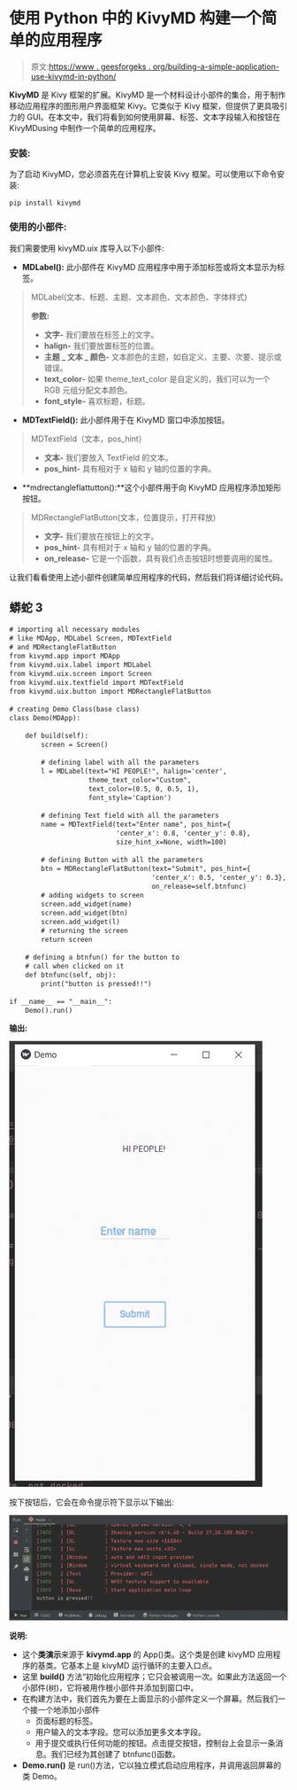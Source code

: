 # 使用 Python 中的 KivyMD 构建一个简单的应用程序

> 原文:[https://www . geesforgeks . org/building-a-simple-application-use-kivymd-in-python/](https://www.geeksforgeeks.org/building-a-simple-application-using-kivymd-in-python/)

**KivyMD** 是 Kivy 框架的扩展。KivyMD 是一个材料设计小部件的集合，用于制作移动应用程序的图形用户界面框架 Kivy。它类似于 Kivy 框架，但提供了更具吸引力的 GUI。在本文中，我们将看到如何使用屏幕、标签、文本字段输入和按钮在 KivyMDusing 中制作一个简单的应用程序。

### **安装:**

为了启动 KivyMD，您必须首先在计算机上安装 Kivy 框架。可以使用以下命令安装:

```
pip install kivymd
```

### 使用的小部件:

我们需要使用 kivyMD.uix 库导入以下小部件:

*   **MDLabel():** 此小部件在 KivyMD 应用程序中用于添加标签或将文本显示为标签。

> MDLabel(文本、标题、主题、文本颜色、文本颜色、字体样式)
> 
> **参数:**
> 
> *   **文字-** 我们要放在标签上的文字。
> *   **halign-** 我们要放置标签的位置。
> *   **主题 _ 文本 _ 颜色-** 文本颜色的主题，如自定义、主要、次要、提示或错误。
> *   **text_color-** 如果 theme_text_color 是自定义的，我们可以为一个 RGB 元组分配文本颜色。
> *   **font_style-** 喜欢标题，标题。

*   **MDTextField():** 此小部件用于在 KivyMD 窗口中添加按钮。

> MDTextField（文本，pos_hint）
> 
> *   **文本-** 我们要放入 TextField 的文本。
> *   **pos_hint-** 具有相对于 x 轴和 y 轴的位置的字典。

*   **mdrectangleflattutton():**这个小部件用于向 KivyMD 应用程序添加矩形按钮。

> MDRectangleFlatButton(文本，位置提示，打开释放)
> 
> *   **文字-** 我们要放在按钮上的文字。
> *   **pos_hint-** 具有相对于 x 轴和 y 轴的位置的字典。
> *   **on_release-** 它是一个函数，具有我们点击按钮时想要调用的属性。

让我们看看使用上述小部件创建简单应用程序的代码，然后我们将详细讨论代码。

## 蟒蛇 3

```
# importing all necessary modules
# like MDApp, MDLabel Screen, MDTextField
# and MDRectangleFlatButton
from kivymd.app import MDApp
from kivymd.uix.label import MDLabel
from kivymd.uix.screen import Screen
from kivymd.uix.textfield import MDTextField
from kivymd.uix.button import MDRectangleFlatButton

# creating Demo Class(base class)
class Demo(MDApp):

    def build(self):
        screen = Screen()

        # defining label with all the parameters
        l = MDLabel(text="HI PEOPLE!", halign='center',
                    theme_text_color="Custom",
                    text_color=(0.5, 0, 0.5, 1),
                    font_style='Caption')

        # defining Text field with all the parameters
        name = MDTextField(text="Enter name", pos_hint={
                           'center_x': 0.8, 'center_y': 0.8},
                           size_hint_x=None, width=100)

        # defining Button with all the parameters
        btn = MDRectangleFlatButton(text="Submit", pos_hint={
                                    'center_x': 0.5, 'center_y': 0.3},
                                    on_release=self.btnfunc)
        # adding widgets to screen
        screen.add_widget(name)
        screen.add_widget(btn)
        screen.add_widget(l)
        # returning the screen
        return screen

    # defining a btnfun() for the button to
    # call when clicked on it
    def btnfunc(self, obj):
        print("button is pressed!!")

if __name__ == "__main__":
    Demo().run()
```

**输出:**

![](img/bd526431961c56f2684262513fad4999.png)

按下按钮后，它会在命令提示符下显示以下输出:

![](img/3fff8ff5da5e5efd0a1cd697c3be44df.png)

**说明:**

*   这个**类演示**来源于 **kivymd.app** 的 App()类。这个类是创建 kivyMD 应用程序的基类。它基本上是 kivyMD 运行循环的主要入口点。
*   这里 **build()** 方法“初始化应用程序；它只会被调用一次。如果此方法返回一个小部件(树)，它将被用作根小部件并添加到窗口中。
*   在构建方法中，我们首先为要在上面显示的小部件定义一个屏幕。然后我们一个接一个地添加小部件
    *   页面标题的标签。
    *   用户输入的文本字段。您可以添加更多文本字段。
    *   用于提交或执行任何功能的按钮。点击提交按钮，控制台上会显示一条消息。我们已经为其创建了 btnfunc()函数。
*   **Demo.run()** 是 run()方法，它以独立模式启动应用程序，并调用返回屏幕的类 Demo。